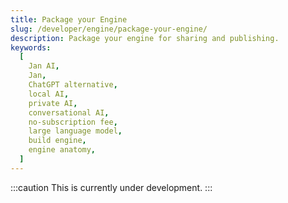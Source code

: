 ```yaml
---
title: Package your Engine
slug: /developer/engine/package-your-engine/
description: Package your engine for sharing and publishing.
keywords:
  [
    Jan AI,
    Jan,
    ChatGPT alternative,
    local AI,
    private AI,
    conversational AI,
    no-subscription fee,
    large language model,
    build engine,
    engine anatomy,
  ]
---
```


:::caution
This is currently under development.
:::
